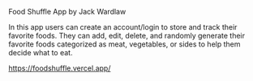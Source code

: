 Food Shuffle App by Jack Wardlaw

In this app users can create an account/login to store and track their favorite foods. They can add, edit, delete, and randomly generate their favorite foods categorized as meat, vegetables, or sides to help them decide what to eat.

https://foodshuffle.vercel.app/
